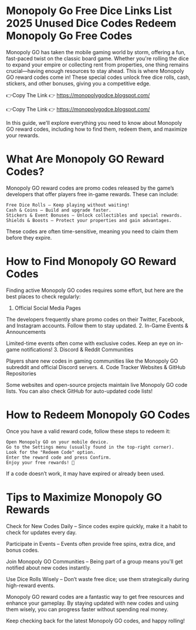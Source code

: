 # Monopoly Go Free Dice Links List 2025 Unused Dice Codes Redeem Monopoly Go Free Codes
Monopoly GO has taken the mobile gaming world by storm, offering a fun, fast-paced twist on the classic board game. Whether you're rolling the dice to expand your empire or collecting rent from properties, one thing remains crucial—having enough resources to stay ahead. This is where Monopoly GO reward codes come in! These special codes unlock free dice rolls, cash, stickers, and other bonuses, giving you a competitive edge.

👉Copy The Link 👉 https://monopolygodce.blogspot.com/

👉Copy The Link 👉 https://monopolygodce.blogspot.com/

In this guide, we'll explore everything you need to know about Monopoly GO reward codes, including how to find them, redeem them, and maximize your rewards.

# What Are Monopoly GO Reward Codes?

Monopoly GO reward codes are promo codes released by the game’s developers that offer players free in-game rewards. These can include:

    Free Dice Rolls – Keep playing without waiting!
    Cash & Coins – Build and upgrade faster.
    Stickers & Event Bonuses – Unlock collectibles and special rewards.
    Shields & Boosts – Protect your properties and gain advantages.

These codes are often time-sensitive, meaning you need to claim them before they expire.

# How to Find Monopoly GO Reward Codes

Finding active Monopoly GO codes requires some effort, but here are the best places to check regularly:
1. Official Social Media Pages

The developers frequently share promo codes on their Twitter, Facebook, and Instagram accounts. Follow them to stay updated.
2. In-Game Events & Announcements

Limited-time events often come with exclusive codes. Keep an eye on in-game notifications!
3. Discord & Reddit Communities

Players share new codes in gaming communities like the Monopoly GO subreddit and official Discord servers.
4. Code Tracker Websites & GitHub Repositories

Some websites and open-source projects maintain live Monopoly GO code lists. You can also check GitHub for auto-updated code lists!

# How to Redeem Monopoly GO Codes

Once you have a valid reward code, follow these steps to redeem it:

    Open Monopoly GO on your mobile device.
    Go to the Settings menu (usually found in the top-right corner).
    Look for the "Redeem Code" option.
    Enter the reward code and press Confirm.
    Enjoy your free rewards! 🎉

If a code doesn’t work, it may have expired or already been used.

# Tips to Maximize Monopoly GO Rewards

Check for New Codes Daily – Since codes expire quickly, make it a habit to check for updates every day.

Participate in Events – Events often provide free spins, extra dice, and bonus codes.

Join Monopoly GO Communities – Being part of a group means you'll get notified about new codes instantly.

Use Dice Rolls Wisely – Don’t waste free dice; use them strategically during high-reward events.

Monopoly GO reward codes are a fantastic way to get free resources and enhance your gameplay. By staying updated with new codes and using them wisely, you can progress faster without spending real money.

Keep checking back for the latest Monopoly GO codes, and happy rolling!
